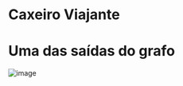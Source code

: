 # Caxeiro Viajante
<h1>Uma das saídas do grafo</h1>

![image](https://user-images.githubusercontent.com/75902816/193722796-a49c90ca-4fd0-4604-8169-bef7e898e6c4.png)
